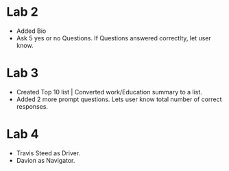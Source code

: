 # Lab 2
- Added Bio
- Ask 5 yes or no Questions. If Questions answered correctlty, let user know.


# Lab 3
- Created Top 10 list | Converted work/Education summary to a list.
- Added 2 more prompt questions. Lets user know total number of correct responses.

# Lab 4
- Travis Steed as Driver.
- Davion as Navigator.